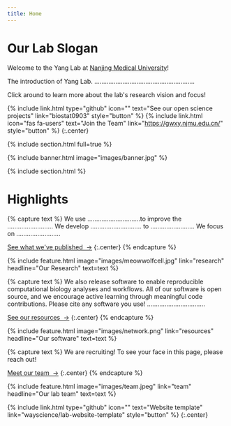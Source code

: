 ```yaml
---
title: Home
---
```


# Our Lab Slogan

Welcome to the Yang Lab at [Nanjing Medical University](https://www.njmu.edu.cn/)!

The introduction of Yang Lab.
.........................................................

Click around to learn more about the lab's research vision and focus!

{%
  include link.html
  type="github"
  icon=""
  text="See our open science projects"
  link="biostat0903"
  style="button"
%}
{%
  include link.html
  icon="fas fa-users"
  text="Join the Team"
  link="https://gwxy.njmu.edu.cn/"
  style="button"
%}
{:.center}

{% include section.html full=true %}

{% include banner.html image="images/banner.jpg" %}

{% include section.html %}

# Highlights

{% capture text %}
We use ..............................to improve the ..........................
We develop ............................. to .........................
We focus on .........................

[See what we've published &nbsp;→](research)
{:.center}
{% endcapture %}

{%
  include feature.html
  image="images/meowwolfcell.jpg"
  link="research"
  headline="Our Research"
  text=text
%}

{% capture text %}
We also release software to enable reproducible computational biology analyses and workflows.
All of our software is open source, and we encourage active learning through meaningful code contributions.
Please cite any software you use!
.................................

[See our resources &nbsp;→](resources)
{:.center}
{% endcapture %}

{%
  include feature.html
  image="images/network.png"
  link="resources"
  headline="Our software"
  text=text
%}

{% capture text %}
We are recruiting!
To see your face in this page, please reach out!

[Meet our team &nbsp;→](team)
{:.center}
{% endcapture %}

{%
  include feature.html
  image="images/team.jpeg"
  link="team"
  headline="Our lab team"
  text=text
%}

{%
  include link.html
  type="github"
  icon=""
  text="Website template"
  link="wayscience/lab-website-template"
  style="button"
%}
{:.center}
